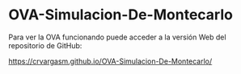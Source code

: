 # OVA-Simulacion-De-Montecarlo

Para ver la OVA funcionando puede acceder a la versión Web del repositorio de GitHub:

https://crvargasm.github.io/OVA-Simulacion-De-Montecarlo/
